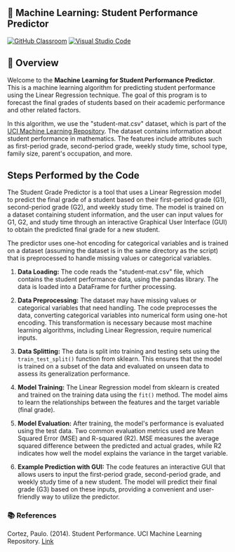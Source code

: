 ## 🚀 Machine Learning: Student Performance Predictor

[![GitHub Classroom](https://img.shields.io/badge/GitHub_Classroom-Review_Assignment-41B883?style=for-the-badge&logo=github)](https://classroom.github.com/a/0IOmZycZ)
[![Visual Studio Code](https://img.shields.io/badge/Open_in_Visual_Studio_Code-Get_Started-007ACC?style=for-the-badge&logo=visual-studio-code)](https://classroom.github.com/online_ide?assignment_repo_id=11500776&assignment_repo_type=AssignmentRepo)

## 🎯 Overview

Welcome to the **Machine Learning for Student Performance Predictor**. This is a machine learning algorithm for predicting student performance using the Linear Regression technique. The goal of this program is to forecast the final grades of students based on their academic performance and other related factors.

In this algorithm, we use the "student-mat.csv" dataset, which is part of the [UCI Machine Learning Repository](https://archive.ics.uci.edu/ml/datasets/Student+Performance). The dataset contains information about student performance in mathematics. The features include attributes such as first-period grade, second-period grade, weekly study time, school type, family size, parent's occupation, and more.

## Steps Performed by the Code

The Student Grade Predictor is a tool that uses a Linear Regression model to predict the final grade of a student based on their first-period grade (G1), second-period grade (G2), and weekly study time. The model is trained on a dataset containing student information, and the user can input values for G1, G2, and study time through an interactive Graphical User Interface (GUI) to obtain the predicted final grade for a new student.

The predictor uses one-hot encoding for categorical variables and is trained on a dataset (assuming the dataset is in the same directory as the script) that is preprocessed to handle missing values or categorical variables.

1. **Data Loading:** The code reads the "student-mat.csv" file, which contains the student performance data, using the pandas library. The data is loaded into a DataFrame for further processing.

2. **Data Preprocessing:** The dataset may have missing values or categorical variables that need handling. The code preprocesses the data, converting categorical variables into numerical form using one-hot encoding. This transformation is necessary because most machine learning algorithms, including Linear Regression, require numerical inputs.

3. **Data Splitting:** The data is split into training and testing sets using the `train_test_split()` function from sklearn. This ensures that the model is trained on a subset of the data and evaluated on unseen data to assess its generalization performance.

4. **Model Training:** The Linear Regression model from sklearn is created and trained on the training data using the `fit()` method. The model aims to learn the relationships between the features and the target variable (final grade).

5. **Model Evaluation:** After training, the model's performance is evaluated using the test data. Two common evaluation metrics used are Mean Squared Error (MSE) and R-squared (R2). MSE measures the average squared difference between the predicted and actual grades, while R2 indicates how well the model explains the variance in the target variable.

6. **Example Prediction with GUI:** The code features an interactive GUI that allows users to input the first-period grade, second-period grade, and weekly study time of a new student. The model will predict their final grade (G3) based on these inputs, providing a convenient and user-friendly way to utilize the predictor.

### 📚 References

Cortez, Paulo. (2014). Student Performance. UCI Machine Learning Repository. [Link](https://doi.org/10.24432/C5TG7T)
